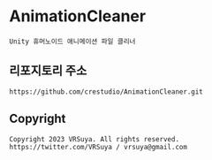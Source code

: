# AnimationCleaner

```
Unity 휴머노이드 애니메이션 파일 클리너
```

## 리포지토리 주소

```
https://github.com/crestudio/AnimationCleaner.git
```

## Copyright

```
Copyright 2023 VRSuya. All rights reserved.
https://twitter.com/VRSuya / vrsuya@gmail.com
```